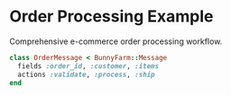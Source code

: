 # Order Processing Example

Comprehensive e-commerce order processing workflow.

```ruby
class OrderMessage < BunnyFarm::Message
  fields :order_id, :customer, :items
  actions :validate, :process, :ship
end
```